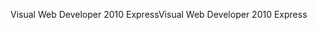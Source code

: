 <span data-ttu-id="58990-101">Visual Web Developer 2010 Express</span><span class="sxs-lookup"><span data-stu-id="58990-101">Visual Web Developer 2010 Express</span></span>